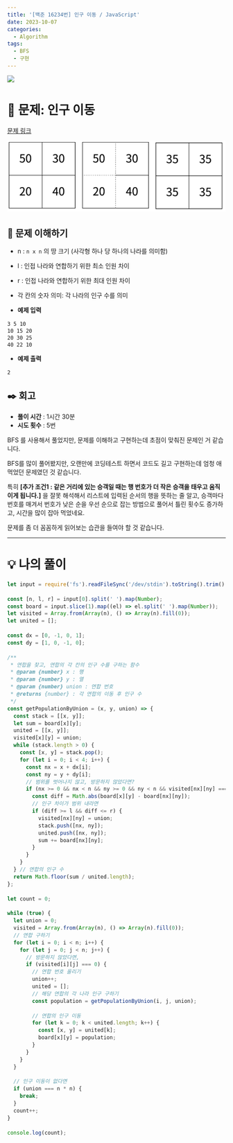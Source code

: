 ```yaml
---
title: '[백준 16234번] 인구 이동 / JavaScript'
date: 2023-10-07
categories:
  - Algorithm
tags:
  - BFS
  - 구현
---
```


![](https://velog.velcdn.com/images/gusdh2/post/7e3117af-14b0-45b0-ba4e-037601c9a055/image.png)

# 📝 문제: 인구 이동

[문제 링크](https://www.acmicpc.net/problem/16234)

![](images/Pasted%20image%2020231008164626.png)

## 🎯 문제 이해하기

- n : `n x n` 의 땅 크기 (사각형 하나 당 하나의 나라를 의미함)
- l : 인접 나라와 연합하기 위한 최소 인원 차이
- r : 인접 나라와 연합하기 위한 최대 인원 차이
- 각 칸의 숫자 의미: 각 나라의 인구 수를 의미

- **예제 입력**

```
3 5 10
10 15 20
20 30 25
40 22 10
```

- **예제 출력**

```
2
```

## ✒️ 회고

- **풀이 시간** : 1시간 30분
- **시도 횟수** : 5번

BFS 를 사용해서 풀었지만, 문제를 이해하고 구현하는데 초점이 맞춰진 문제인 거 같습니다.

BFS를 많이 풀어봤지만, 오랜만에 코딩테스트 하면서 코드도 길고 구현하는데 엄청 애먹었던 문제였던 것 같습니다.

특히 **[추가 조건1 : 같은 거리에 있는 승객일 때는 행 번호가 더 작은 승객을 태우고 움직이게 됩니다.]** 을 잘못 해석해서 리스트에 입력된 순서의 행을 뜻하는 줄 알고, 승객마다 번호를 매겨서 번호가 낮은 순을 우선 순으로 잡는 방법으로 풀어서 틀린 횟수도 증가하고, 시간을 많이 잡아 먹었네요.

문제를 좀 더 꼼꼼하게 읽어보는 습관을 들여야 할 것 같습니다.

---

# 💡 나의 풀이

```js
let input = require('fs').readFileSync('/dev/stdin').toString().trim().split('\n');

const [n, l, r] = input[0].split(' ').map(Number);
const board = input.slice(1).map((el) => el.split(' ').map(Number));
let visited = Array.from(Array(n), () => Array(n).fill(0));
let united = [];

const dx = [0, -1, 0, 1];
const dy = [1, 0, -1, 0];

/**
 * 연합을 찾고, 연합의 각 칸의 인구 수를 구하는 함수
 * @param {number} x : 행
 * @param {number} y : 열
 * @param {number} union : 연합 번호
 * @returns {number} : 각 연합의 이동 후 인구 수
 */
const getPopulationByUnion = (x, y, union) => {
  const stack = [[x, y]];
  let sum = board[x][y];
  united = [[x, y]];
  visited[x][y] = union;
  while (stack.length > 0) {
    const [x, y] = stack.pop();
    for (let i = 0; i < 4; i++) {
      const nx = x + dx[i];
      const ny = y + dy[i];
      // 범위를 벗어나지 않고, 방문하지 않았다면?
      if (nx >= 0 && nx < n && ny >= 0 && ny < n && visited[nx][ny] === 0) {
        const diff = Math.abs(board[x][y] - board[nx][ny]);
        // 인구 차이가 범위 내라면
        if (diff >= l && diff <= r) {
          visited[nx][ny] = union;
          stack.push([nx, ny]);
          united.push([nx, ny]);
          sum += board[nx][ny];
        }
      }
    }
  } // 연합의 인구 수
  return Math.floor(sum / united.length);
};

let count = 0;

while (true) {
  let union = 0;
  visited = Array.from(Array(n), () => Array(n).fill(0));
  // 연합 구하기
  for (let i = 0; i < n; i++) {
    for (let j = 0; j < n; j++) {
      // 방문하지 않았다면,
      if (visited[i][j] === 0) {
        // 연합 번호 올리기
        union++;
        united = [];
        // 해당 연합의 각 나라 인구 구하기
        const population = getPopulationByUnion(i, j, union);

        // 연합의 인구 이동
        for (let k = 0; k < united.length; k++) {
          const [x, y] = united[k];
          board[x][y] = population;
        }
      }
    }
  }

  // 인구 이동이 없다면
  if (union === n * n) {
    break;
  }
  count++;
}

console.log(count);
```
